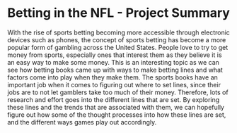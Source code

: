 # Betting in the NFL - Project Summary
With the rise of sports betting becoming more accessible through electronic devices such as phones, the concept of sports betting has become a more popular form of gambling across the United States. People love to try to get money from sports, especially ones that interest them as they believe it is an easy way to make some money. This is an interesting topic as we can see how betting books came up with ways to make betting lines and what factors come into play when they make them. The sports books have an important job when it comes to figuring out where to set lines, since their jobs are to not let gamblers take too much of their money.  Therefore, lots of research and effort goes into the different lines that are set.  By exploring these lines and the trends that are associated with them, we can hopefully figure out how some of the thought processes into how these lines are set, and the different ways games play out accordingly.
